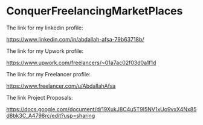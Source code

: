# ConquerFreelancingMarketPlaces

The link for my linkedin profile:

https://www.linkedin.com/in/abdallah-afsa-79b63718b/ 

The link for my Upwork profile:

https://www.upwork.com/freelancers/~01a7ac02f03d0a1f1d

The link for my Freelancer profile:

https://www.freelancer.com/u/AbdallahAfsa

The link Project Proposals:

https://docs.google.com/document/d/19XukJ8C4u5T9I5NV1xUo9vxX4Nx85d8bk3C_A4798rc/edit?usp=sharing




